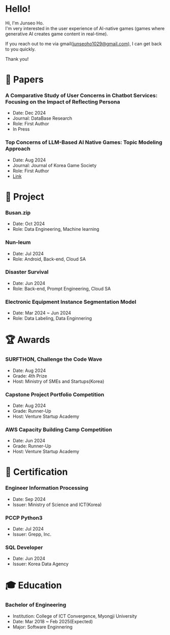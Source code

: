 # Hello!
Hi, I'm Junseo Ho.<br>
I'm very interested in the user experience of AI-native games (games where generative AI creates game content in real-time).

If you reach out to me via gmail(junseoho1029@gmail.com), I can get back to you quickly.

Thank you!

# 📰 Papers

### A Comparative Study of User Concerns in Chatbot Services: Focusing on the Impact of Reflecting Persona
* Date: Dec 2024
* Journal: DataBase Research
* Role: First Author
* In Press

### Top Concerns of LLM-Based AI Native Games: Topic Modeling Approach
* Date: Aug 2024
* Journal: Journal of Korea Game Society
* Role: First Author
* [Link](https://www.kci.go.kr/kciportal/ci/sereArticleSearch/ciSereArtiView.kci?sereArticleSearchBean.artiId=ART003108053)

# 🚀 Project

### Busan.zip
* Date: Oct 2024
* Role: Data Engineering, Machine learning

### Nun-Ieum
* Date: Jul 2024
* Role: Android, Back-end, Cloud SA

### Disaster Survival
* Date: Jun 2024
* Role: Back-end, Prompt Engineering, Cloud SA

### Electronic Equipment Instance Segmentation Model
* Date: Mar 2024 ~ Jun 2024
* Role: Data Labeling, Data Enginnering

### 

# 🏆 Awards

### SURFTHON, Challenge the Code Wave
* Date: Aug 2024
* Grade: 4th Prize
* Host: Ministry of SMEs and Startups(Korea)

### Capstone Project Portfolio Competition
* Date: Aug 2024
* Grade: Runner-Up
* Host: Venture Startup Academy

### AWS Capacity Building Camp Competition
* Date: Jun 2024
* Grade: Runner-Up
* Host: Venture Startup Academy

# 🪪 Certification

### Engineer Information Processing
* Date: Sep 2024
* Issuer: Ministry of Science and ICT(Korea)

### PCCP Python3
* Date: Jul 2024
* Issuer: Grepp, Inc.

### SQL Developer
* Date: Jun 2024
* Issuer: Korea Data Agency

# 🎓 Education

### Bachelor of Engineering
* Institution: College of ICT Convergence, Myongji University
* Date: Mar 2018 ~ Feb 2025(Expected)
* Major: Software Enginnering
  

